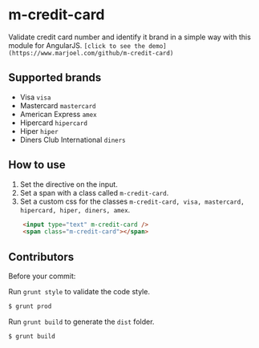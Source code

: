 # m-credit-card

Validate credit card number and identify it brand in a simple way with this module for AngularJS.
```[click to see the demo](https://www.marjoel.com/github/m-credit-card)```


## Supported brands

* Visa `visa`
* Mastercard `mastercard`
* American Express `amex`
* Hipercard  `hipercard`
* Hiper `hiper`
* Diners Club International `diners`

## How to use

1. Set the directive on the input.
2. Set a span with a class called `m-credit-card`.
3. Set a custom css for the classes `m-credit-card, visa, mastercard, hipercard, hiper, diners, amex`.


```html
	<input type="text" m-credit-card />
	<span class="m-credit-card"></span>
```


## Contributors

Before your commit:

Run `grunt style` to validate the code style.

```sh
$ grunt prod
```

Run `grunt build` to generate the `dist` folder.

```sh
$ grunt build
```